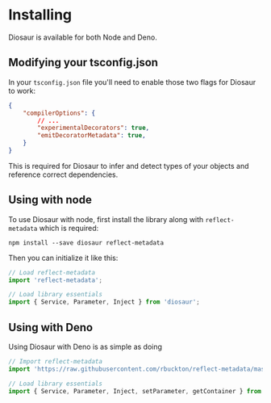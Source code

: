 # Installing
Diosaur is available for both Node and Deno.

## Modifying your tsconfig.json
In your `tsconfig.json` file you'll need to enable those two flags for Diosaur to work:
```json
{
    "compilerOptions": {
        // ...
        "experimentalDecorators": true,
        "emitDecoratorMetadata": true,
    }
}
```
This is required for Diosaur to infer and detect types of your objects and reference correct
dependencies.

## Using with node
To use Diosaur with node, first install the library along with `reflect-metadata` which is required:
```
npm install --save diosaur reflect-metadata
```

Then you can initialize it like this:
```typescript
// Load reflect-metadata
import 'reflect-metadata';

// Load library essentials
import { Service, Parameter, Inject } from 'diosaur';
```

## Using with Deno
Using Diosaur with Deno is as simple as doing
```typescript
// Import reflect-metadata
import 'https://raw.githubusercontent.com/rbuckton/reflect-metadata/master/Reflect.js';

// Load library essentials
import { Service, Parameter, Inject, setParameter, getContainer } from 'https://raw.githubusercontent.com/ovesco/diosaur/master/mod.ts';
```